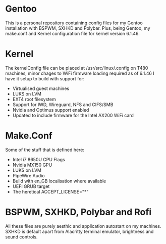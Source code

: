 # Gentoo

This is a personal repository containing config files for my Gentoo
installation with BSPWM, SXHKD and Polybar. Plus, being Gentoo, my make.conf
and Kernel configuration file for kernel version 6.1.46.

# Kernel
The kernelConfig file can be placed at /usr/src/linux/.config on T480 machines, minor chages to WiFi firmware loading required as of 6.1.46
I have it setup to build with support for:
- Virtualised guest machines
- LUKS on LVM
- EXT4 root filesystem
- Support for IWD, Wireguard, NFS and CIFS/SMB
- Nvidia and Optimus support enabled
- Updated to include firmware for the Intel AX200 WiFi card

# Make.Conf
Some of the stuff that is defined here:
- Intel i7 8650U CPU Flags
- Nvidia MX150 GPU
- LUKS on LVM
- PipeWire Audio
- Build with en_GB localisation where available
- UEFI GRUB target
- The heretical ACCEPT_LICENSE="*"

# BSPWM, SXHKD, Polybar and Rofi
All these files are purely aesthic and application autostart on my machines. SXHKD is default apart from Alacritty terminal emulator, brightness and sound controls.
